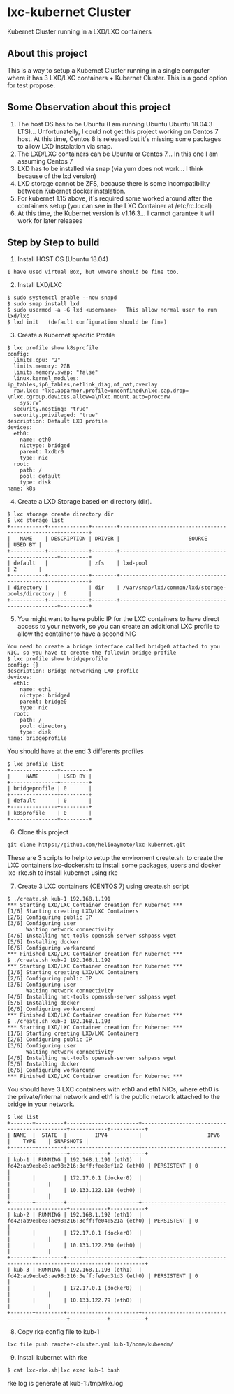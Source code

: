 # lxc-kubernet Cluster
Kubernet Cluster running in a LXD/LXC containers

## About this project
This is a way to setup a Kubernet Cluster running in a single computer where it has 3 LXD/LXC containers + Kubernet Cluster. This is a good option for test propose.

## Some Observation about this project
1) The host OS has to be Ubuntu (I am running Ubuntu Ubuntu 18.04.3 LTS)... Unfortunatelly, I could not get this project working on Centos 7 host. At this time, Centos 8 is released but it´s missing some packages to allow LXD instalation via snap.
2) The LXD/LXC containers can be Ubuntu or Centos 7... In this one I am assuming Centos 7
3) LXD has to be installed via snap (via yum does not work... I think because of the lxd version)
4) LXD storage cannot be ZFS, because there is some incompatibility between Kubernet docker instalation.
5) For kubernet 1.15 above, it´s required some worked around after the containers setup (you can see in the LXC Container at /etc/rc.local)
6) At this time, the Kubernet version is v1.16.3... I cannot garantee it will work for later releases

## Step by Step to build
1) Install HOST OS (Ubuntu 18.04)
```
I have used virtual Box, but vmware should be fine too.
```
2) Install LXD/LXC
```
$ sudo systemctl enable --now snapd
$ sudo snap install lxd
$ sudo usermod -a -G lxd <username>   This allow normal user to run lxd/lxc
$ lxd init   (default configuration should be fine)
```
3) Create a Kubernet specific Profile
```
$ lxc profile show k8sprofile
config:
  limits.cpu: "2"
  limits.memory: 2GB
  limits.memory.swap: "false"
  linux.kernel_modules: ip_tables,ip6_tables,netlink_diag,nf_nat,overlay
  raw.lxc: "lxc.apparmor.profile=unconfined\nlxc.cap.drop= \nlxc.cgroup.devices.allow=a\nlxc.mount.auto=proc:rw
    sys:rw"
  security.nesting: "true"
  security.privileged: "true"
description: Default LXD profile
devices:
  eth0:
    name: eth0
    nictype: bridged
    parent: lxdbr0
    type: nic
  root:
    path: /
    pool: default
    type: disk
name: k8s
```
4) Create a LXD Storage based on directory (dir). 
```
$ lxc storage create directory dir
$ lxc storage list
+-----------+-------------+--------+--------------------------------------------------+---------+
|   NAME    | DESCRIPTION | DRIVER |                      SOURCE                      | USED BY |
+-----------+-------------+--------+--------------------------------------------------+---------+
| default   |             | zfs    | lxd-pool                                         | 2       |
+-----------+-------------+--------+--------------------------------------------------+---------+
| directory |             | dir    | /var/snap/lxd/common/lxd/storage-pools/directory | 6       |
+-----------+-------------+--------+--------------------------------------------------+---------+
```
5) You might want to have public IP for the LXC containers to have direct access to your network, so you can create an additional LXC profile to allow the container to have a second NIC
```
You need to create a bridge interface called bridge0 attached to you NIC, so you have to create the followin bridge profile
$ lxc profile show bridgeprofile
config: {}
description: Bridge networking LXD profile
devices:
  eth1:
    name: eth1
    nictype: bridged
    parent: bridge0
    type: nic
  root:
    path: /
    pool: directory
    type: disk
name: bridgeprofile
```
You should have at the end 3 differents profiles
```
$ lxc profile list
+---------------+---------+
|     NAME      | USED BY |
+---------------+---------+
| bridgeprofile | 0       |
+---------------+---------+
| default       | 0       |
+---------------+---------+
| k8sprofile    | 0       |
+---------------+---------+
```
6) Clone this project
```
git clone https://github.com/helioaymoto/lxc-kubernet.git
```
These are 3 scripts to help to setup the enviroment
create.sh: to create the LXC containers
lxc-docker.sh: to install some packages, users and docker
lxc-rke.sh to install kubernet using rke

7) Create 3 LXC containers (CENTOS 7) using create.sh script
```
$ ./create.sh kub-1 192.168.1.191
*** Starting LXD/LXC Container creation for Kubernet ***
[1/6] Starting creating LXD/LXC Containers
[2/6] Configuring public IP
[3/6] Configuring user
      Waiting network connectivity
[4/6] Installing net-tools openssh-server sshpass wget
[5/6] Installing docker
[6/6] Configuring workaround
*** Finished LXD/LXC Container creation for Kubernet ***
$ ./create.sh kub-2 192.168.1.192
*** Starting LXD/LXC Container creation for Kubernet ***
[1/6] Starting creating LXD/LXC Containers
[2/6] Configuring public IP
[3/6] Configuring user
      Waiting network connectivity
[4/6] Installing net-tools openssh-server sshpass wget
[5/6] Installing docker
[6/6] Configuring workaround
*** Finished LXD/LXC Container creation for Kubernet ***
$ ./create.sh kub-3 192.168.1.193
*** Starting LXD/LXC Container creation for Kubernet ***
[1/6] Starting creating LXD/LXC Containers
[2/6] Configuring public IP
[3/6] Configuring user
      Waiting network connectivity
[4/6] Installing net-tools openssh-server sshpass wget
[5/6] Installing docker
[6/6] Configuring workaround
*** Finished LXD/LXC Container creation for Kubernet ***
```
You should have 3 LXC containers with eth0 and eth1 NICs, where eth0 is the private/internal network and eth1 is the public network attached to the bridge in your network.
```
$ lxc list
+-------+---------+-----------------------+----------------------------------------------+------------+-----------+
| NAME  |  STATE  |         IPV4          |                     IPV6                     |    TYPE    | SNAPSHOTS |
+-------+---------+-----------------------+----------------------------------------------+------------+-----------+
| kub-1 | RUNNING | 192.168.1.191 (eth1)  | fd42:ab9e:be3:ae98:216:3eff:fee8:f1a2 (eth0) | PERSISTENT | 0         |
|       |         | 172.17.0.1 (docker0)  |                                              |            |           |
|       |         | 10.133.122.128 (eth0) |                                              |            |           |
+-------+---------+-----------------------+----------------------------------------------+------------+-----------+
| kub-2 | RUNNING | 192.168.1.192 (eth1)  | fd42:ab9e:be3:ae98:216:3eff:fe04:521a (eth0) | PERSISTENT | 0         |
|       |         | 172.17.0.1 (docker0)  |                                              |            |           |
|       |         | 10.133.122.250 (eth0) |                                              |            |           |
+-------+---------+-----------------------+----------------------------------------------+------------+-----------+
| kub-3 | RUNNING | 192.168.1.193 (eth1)  | fd42:ab9e:be3:ae98:216:3eff:fe9e:31d3 (eth0) | PERSISTENT | 0         |
|       |         | 172.17.0.1 (docker0)  |                                              |            |           |
|       |         | 10.133.122.79 (eth0)  |                                              |            |           |
+-------+---------+-----------------------+----------------------------------------------+------------+-----------+
```

8) Copy rke config file to kub-1
```
lxc file push rancher-cluster.yml kub-1/home/kubeadm/
```

9) Install kubernet with rke
```
$ cat lxc-rke.sh|lxc exec kub-1 bash
```
rke log is generate at kub-1:/tmp/rke.log
